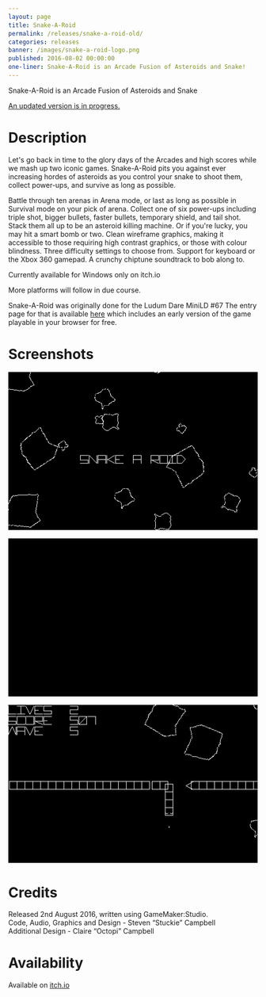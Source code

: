 ```yaml
---
layout: page
title: Snake-A-Roid
permalink: /releases/snake-a-roid-old/
categories: releases
banner: /images/snake-a-roid-logo.png
published: 2016-08-02 00:00:00
one-liner: Snake-A-Roid is an Arcade Fusion of Asteroids and Snake!
---
```


Snake-A-Roid is an Arcade Fusion of Asteroids and Snake

[An updated version is in progress.][snakearoid2]

# Description

Let's go back in time to the glory days of the Arcades and high scores while we mash up two iconic games.
Snake-A-Roid pits you against ever increasing hordes of asteroids as you control your snake to shoot them, collect power-ups, and survive as long as possible.

Battle through ten arenas in Arena mode, or last as long as possible in Survival mode on your pick of arena.
Collect one of six power-ups including triple shot, bigger bullets, faster bullets, temporary shield, and tail shot. Stack them all up to be an asteroid killing machine. Or if you're lucky, you may hit a smart bomb or two.
Clean wireframe graphics, making it accessible to those requiring high contrast graphics, or those with colour blindness.
Three difficulty settings to choose from.
Support for keyboard or the Xbox 360 gamepad.
A crunchy chiptune soundtrack to bob along to.

Currently available for Windows only on itch.io

More platforms will follow in due course.

Snake-A-Roid was originally done for the Ludum Dare MiniLD #67
The entry page for that is available [here][minild] which includes an early version of the game playable in your browser for free.

# Screenshots

![Snake-A-Roid](/images/snake-a-roid/main.gif)

![Stackable Powerups](/images/snake-a-roid/powerups.gif)

![Boom](/images/snake-a-roid/boom.gif)

# Credits

Released 2nd August 2016, written using GameMaker:Studio.<br />
Code, Audio, Graphics and Design - Steven “Stuckie” Campbell<br />
Additional Design - Claire “Octopi” Campbell

# Availability

Available on [itch.io][itchio]

[snakearoid2]: /releases/snake-a-roid
[minild]: http://ludumdare.com/compo/minild-67/?action=preview&uid=267
[itchio]: https://arcadebadgers.itch.io/snake-a-roid
